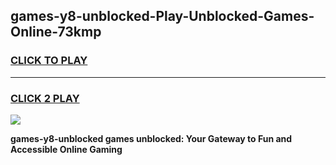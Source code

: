 
## games-y8-unblocked-Play-Unblocked-Games-Online-73kmp
<h3>
<a href="https://premium76.site?title=games-y8-unblocked&ref=25A">CLICK TO PLAY</a></h3>
<hr>

<h3>
<a href="https://premium76.site?title=games-y8-unblocked&ref=25A">CLICK 2 PLAY</a>
  
</h3>

<a href="https://premium76.site?title=games-y8-unblocked&ref=25A"><img src="https://clearcache.store/games.png"></a>


**games-y8-unblocked games unblocked: Your Gateway to Fun and Accessible Online Gaming**
